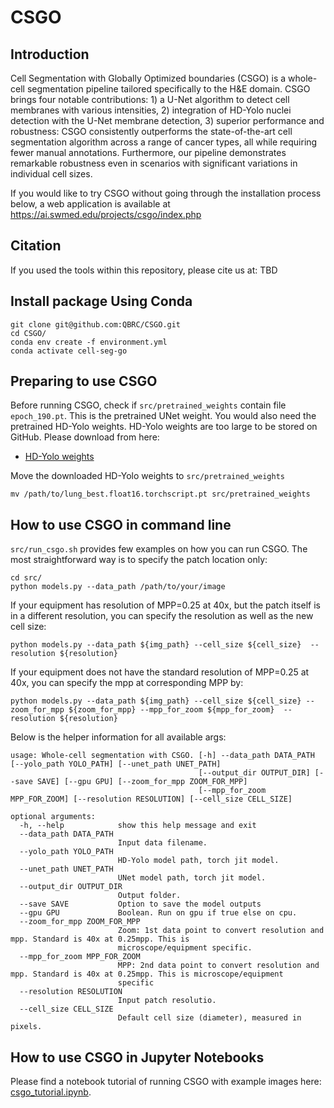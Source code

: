# CSGO

## Introduction
Cell Segmentation with Globally Optimized boundaries (CSGO) is a whole-cell segmentation pipeline tailored specifically to the H&E domain. CSGO brings four notable contributions: 1) a U-Net algorithm to detect cell membranes with various intensities, 2) integration of HD-Yolo nuclei detection with the U-Net membrane detection, 3) superior performance and robustness: CSGO consistently outperforms the state-of-the-art cell segmentation algorithm across a range of cancer types, all while requiring fewer manual annotations. Furthermore, our pipeline demonstrates remarkable robustness even in scenarios with significant variations in individual cell sizes.

If you would like to try CSGO without going through the installation process below, a web application is available at https://ai.swmed.edu/projects/csgo/index.php

## Citation
If you used the tools within this repository, please cite us at:
TBD

## Install package Using Conda

```
git clone git@github.com:QBRC/CSGO.git
cd CSGO/
conda env create -f environment.yml 
conda activate cell-seg-go
```
## Preparing to use CSGO
Before running CSGO, check if `src/pretrained_weights` contain file `epoch_190.pt`. This is the pretrained UNet weight. You would also need the pretrained HD-Yolo weights. HD-Yolo weights are too large to be stored on GitHub. Please download from here:
<ul>
   <li> <a href="https://drive.google.com/file/d/131RQwmrQeonwuLr46L06gWZ8Jv60opSt/view?usp=share_link">HD-Yolo weights</a> </li>
</ul>

Move the downloaded HD-Yolo weights to `src/pretrained_weights`

```
mv /path/to/lung_best.float16.torchscript.pt src/pretrained_weights
```

## How to use CSGO in command line
`src/run_csgo.sh` provides few examples on how you can run CSGO. The most straightforward way is to specify the patch location only:
```
cd src/
python models.py --data_path /path/to/your/image
```

If your equipment has resolution of MPP=0.25 at 40x, but the patch itself is in a different resolution, you can specify the resolution as well as the new cell size:
```
python models.py --data_path ${img_path} --cell_size ${cell_size}  --resolution ${resolution}
```

If your equipment does not have the standard resolution of MPP=0.25 at 40x, you can specify the mpp at corresponding MPP by:
```
python models.py --data_path ${img_path} --cell_size ${cell_size} --zoom_for_mpp ${zoom_for_mpp} --mpp_for_zoom ${mpp_for_zoom}  --resolution ${resolution}
```

Below is the helper information for all available args:

```
usage: Whole-cell segmentation with CSGO. [-h] --data_path DATA_PATH [--yolo_path YOLO_PATH] [--unet_path UNET_PATH]
                                          [--output_dir OUTPUT_DIR] [--save SAVE] [--gpu GPU] [--zoom_for_mpp ZOOM_FOR_MPP]
                                          [--mpp_for_zoom MPP_FOR_ZOOM] [--resolution RESOLUTION] [--cell_size CELL_SIZE]

optional arguments:
  -h, --help            show this help message and exit
  --data_path DATA_PATH
                        Input data filename.
  --yolo_path YOLO_PATH
                        HD-Yolo model path, torch jit model.
  --unet_path UNET_PATH
                        UNet model path, torch jit model.
  --output_dir OUTPUT_DIR
                        Output folder.
  --save SAVE           Option to save the model outputs
  --gpu GPU             Boolean. Run on gpu if true else on cpu.
  --zoom_for_mpp ZOOM_FOR_MPP
                        Zoom: 1st data point to convert resolution and mpp. Standard is 40x at 0.25mpp. This is
                        microscope/equipment specific.
  --mpp_for_zoom MPP_FOR_ZOOM
                        MPP: 2nd data point to convert resolution and mpp. Standard is 40x at 0.25mpp. This is microscope/equipment
                        specific
  --resolution RESOLUTION
                        Input patch resolutio.
  --cell_size CELL_SIZE
                        Default cell size (diameter), measured in pixels.
```


## How to use CSGO in Jupyter Notebooks
Please find a notebook tutorial of running CSGO with example images here: [csgo_tutorial.ipynb](notebooks/csgo_tutorial.ipynb).